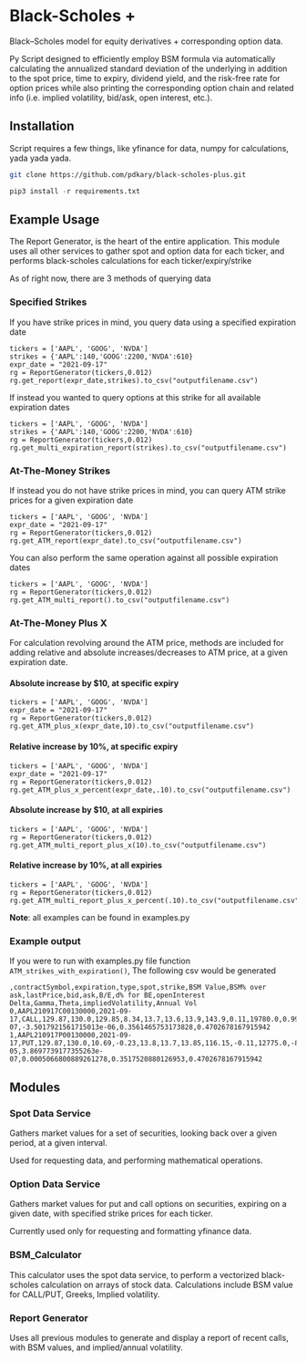 # Black-Scholes +
Black–Scholes model for equity derivatives + corresponding option data.

Py Script designed to efficiently employ BSM formula via automatically calculating the annualized standard deviation of the underlying in addition to the spot price, time to expiry, dividend yield, and the risk-free rate for option prices while also printing the corresponding option chain and related info (i.e. implied volatility, bid/ask, open interest, etc.).

## Installation
Script requires a few things, like yfinance for data, numpy for calculations, yada yada yada.
```sh
git clone https://github.com/pdkary/black-scholes-plus.git
```
```python
pip3 install -r requirements.txt
```

## Example Usage
The Report Generator, is the heart of the entire application. This module uses all other services to gather spot and option data for each ticker, and performs black-scholes calculations for each ticker/expiry/strike 

As of right now, there are 3 methods of querying data
### Specified Strikes
If you have strike prices in mind, you query data using a specified expiration date
```python3
tickers = ['AAPL', 'GOOG', 'NVDA']
strikes = {'AAPL':140,'GOOG':2200,'NVDA':610}
expr_date = "2021-09-17"
rg = ReportGenerator(tickers,0.012)
rg.get_report(expr_date,strikes).to_csv("outputfilename.csv")
```
If instead you wanted to query options at this strike for all available expiration dates
```python3
tickers = ['AAPL', 'GOOG', 'NVDA']
strikes = {'AAPL':140,'GOOG':2200,'NVDA':610}
rg = ReportGenerator(tickers,0.012)
rg.get_multi_expiration_report(strikes).to_csv("outputfilename.csv")
```
### At-The-Money Strikes
If instead you do not have strike prices in mind, you can query ATM strike prices for a given expiration date
```python3
tickers = ['AAPL', 'GOOG', 'NVDA']
expr_date = "2021-09-17"
rg = ReportGenerator(tickers,0.012)
rg.get_ATM_report(expr_date).to_csv("outputfilename.csv")
```
You can also perform the same operation against all possible expiration dates
```python3
tickers = ['AAPL', 'GOOG', 'NVDA']
rg = ReportGenerator(tickers,0.012)
rg.get_ATM_multi_report().to_csv("outputfilename.csv")
```

### At-The-Money Plus X
For calculation revolving around the ATM price, methods are included for adding relative and absolute increases/decreases to ATM price, at a given expiration date.
#### Absolute increase by $10, at specific expiry
```python3
tickers = ['AAPL', 'GOOG', 'NVDA']
expr_date = "2021-09-17"
rg = ReportGenerator(tickers,0.012)
rg.get_ATM_plus_x(expr_date,10).to_csv("outputfilename.csv")
```
#### Relative increase by 10%, at specific expiry
```python3
tickers = ['AAPL', 'GOOG', 'NVDA']
expr_date = "2021-09-17"
rg = ReportGenerator(tickers,0.012)
rg.get_ATM_plus_x_percent(expr_date,.10).to_csv("outputfilename.csv")
```
#### Absolute increase by $10, at all expiries
```python3
tickers = ['AAPL', 'GOOG', 'NVDA']
rg = ReportGenerator(tickers,0.012)
rg.get_ATM_multi_report_plus_x(10).to_csv("outputfilename.csv")
```
#### Relative increase by 10%, at all expiries
```python3
tickers = ['AAPL', 'GOOG', 'NVDA']
rg = ReportGenerator(tickers,0.012)
rg.get_ATM_multi_report_plus_x_percent(.10).to_csv("outputfilename.csv")
```
**Note**: all examples can be found in examples.py
### Example output
If you were to run with examples.py file function `ATM_strikes_with_expiration()`, The following csv would be generated
```
,contractSymbol,expiration,type,spot,strike,BSM Value,BSM% over ask,lastPrice,bid,ask,B/E,d% for BE,openInterest Delta,Gamma,Theta,impliedVolatility,Annual Vol
0,AAPL210917C00130000,2021-09-17,CALL,129.87,130.0,129.85,8.34,13.7,13.6,13.9,143.9,0.11,19780.0,0.9999147094709087,3.8697739177355263e-07,-3.5017921561715013e-06,0.3561465753173828,0.4702678167915942
1,AAPL210917P00130000,2021-09-17,PUT,129.87,130.0,10.69,-0.23,13.8,13.7,13.85,116.15,-0.11,12775.0,-8.529052909134194e-05,3.8697739177355263e-07,0.0005066800889261278,0.3517520880126953,0.4702678167915942

```
## Modules
### Spot Data Service
Gathers market values for a set of securities, looking back over a given period, at a given interval.

Used for requesting data, and performing mathematical operations.

### Option Data Service
Gathers market values for put and call options on securities, expiring on a given date, with specified strike prices for each ticker.

Currently used only for requesting and formatting yfinance data.

### BSM_Calculator
This calculator uses the spot data service, to perform a vectorized black-scholes calculation on arrays of stock data. Calculations include BSM value for CALL/PUT, Greeks, Implied volatility.

### Report Generator
Uses all previous modules to generate and display a report of recent calls, with BSM values, and implied/annual volatility.